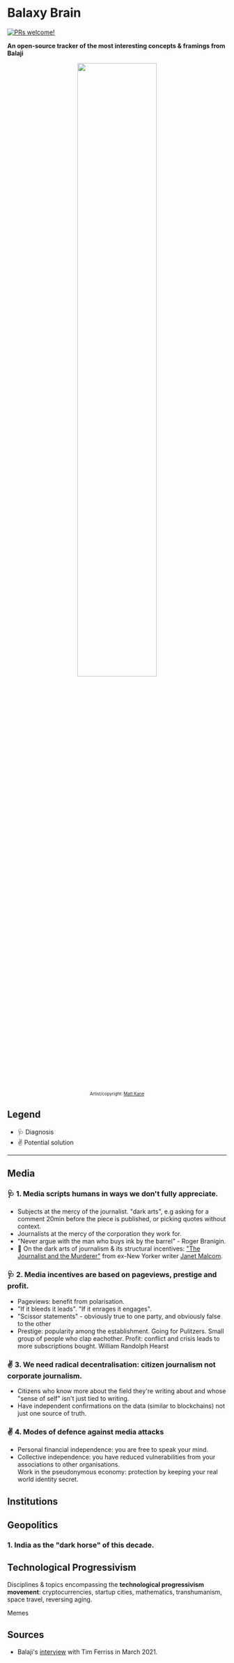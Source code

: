 # Balaxy Brain
[![PRs welcome!](https://img.shields.io/badge/PRs-welcome-brightgreen.svg)](https://github.com/ernopp/balaxy-brain/pulls)

**An open-source tracker of the most interesting concepts & framings from Balaji**

<p align="center">
  <img width="60%" src="build-the-future.png">
    <p align="center" style="font-size: 70%">
    Artist/copyright: 
    <a href="https://superrare.com/mattkane">Matt Kane</a>
    </p>
</p>

## Legend
* 🩺 Diagnosis 
* ✌️ Potential solution

---

## Media 

### 🩺 1. Media scripts humans in ways we don't fully appreciate. 

* Subjects at the mercy of the journalist. "dark arts", e.g asking for a comment 20min before the piece is published, or picking quotes without context.
* Journalists at the mercy of the corporation they work for.
* "Never argue with the man who buys ink by the barrel" - Roger Branigin. 
* 📗 On the dark arts of journalism & its structural incentives: ["The Journalist and the Murderer"](https://www.penguinrandomhouse.com/books/106480/the-journalist-and-the-murderer-by-janet-malcolm/) from ex-New Yorker writer [Janet Malcom](https://en.wikipedia.org/wiki/Janet_Malcolm). 

### 🩺 2. Media incentives are based on pageviews, prestige and profit.

* Pageviews: benefit from polarisation. 
* "If it bleeds it leads". "If it enrages it engages". 
* "Scissor statements" - obviously true to one party, and obviously false to the other 
* Prestige: popularity among the establishment. Going for Pulitzers. Small group of people who clap eachother. 
Profit: conflict and crisis leads to more subscriptions bought. William Randolph Hearst 

### ✌️ 3. We need radical decentralisation: citizen journalism not corporate journalism. 

* Citizens who know more about the field they're writing about and whose "sense of self" isn't just tied to writing.
* Have independent confirmations on the data (similar to blockchains) not just one source of truth.

### ✌ 4. Modes of defence against media attacks

* Personal financial independence: you are free to speak your mind.
* Collective independence: you have reduced vulnerabilities from your associations to other organisations.  
Work in the pseudonymous economy: protection by keeping your real world identity secret.

## Institutions



## Geopolitics

### 1. India as the "dark horse" of this decade.


## Technological Progressivism

Disciplines & topics encompassing the **technological progressivism movement**: cryptocurrencies, startup cities, mathematics, transhumanism, space travel, reversing aging. 

Memes

## Sources

* Balaji's [interview](https://tim.blog/2021/03/24/balaji-srinivasan/) with Tim Ferriss in March 2021. 
